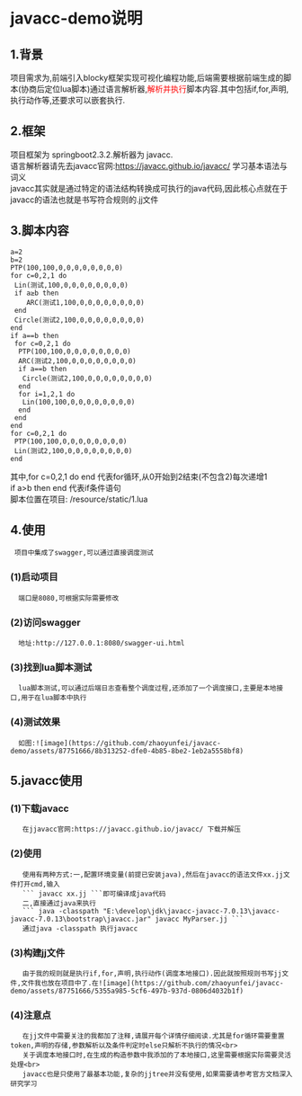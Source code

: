 # javacc-demo说明
## 1.背景
  项目需求为,前端引入blocky框架实现可视化编程功能,后端需要根据前端生成的脚本(协商后定位lua脚本)通过语言解析器,<span style="color: red;">解析并执行</span>脚本内容.其中包括if,for,声明,执行动作等,还要求可以嵌套执行.
## 2.框架
  项目框架为 springboot2.3.2.解析器为 javacc.<br>
  语言解析器请先去javacc官网:https://javacc.github.io/javacc/ 学习基本语法与词义<br>
  javacc其实就是通过特定的语法结构转换成可执行的java代码,因此核心点就在于javacc的语法也就是书写符合规则的.jj文件
## 3.脚本内容
```
a=2
b=2
PTP(100,100,0,0,0,0,0,0,0,0)
for c=0,2,1 do
 Lin(测试,100,0,0,0,0,0,0,0,0)
 if a≥b then
    ARC(测试1,100,0,0,0,0,0,0,0,0)
 end
 Circle(测试2,100,0,0,0,0,0,0,0,0)
end
if a==b then
 for c=0,2,1 do
  PTP(100,100,0,0,0,0,0,0,0,0)
  ARC(测试2,100,0,0,0,0,0,0,0,0)
  if a==b then
   Circle(测试2,100,0,0,0,0,0,0,0,0)
  end
  for i=1,2,1 do
   Lin(100,100,0,0,0,0,0,0,0,0)
  end
 end
end
for c=0,2,1 do
 PTP(100,100,0,0,0,0,0,0,0,0)
 Lin(测试2,100,0,0,0,0,0,0,0,0)
end
```
其中,for c=0,2,1 do end 代表for循环,从0开始到2结束(不包含2)每次递增1 <br>
if a>b then end 代表if条件语句<br>
脚本位置在项目: /resource/static/1.lua
## 4.使用
     项目中集成了swagger,可以通过直接调度测试
### (1)启动项目
      端口是8080,可根据实际需要修改
### (2)访问swagger
      地址:http://127.0.0.1:8080/swagger-ui.html
### (3)找到lua脚本测试
      lua脚本测试,可以通过后端日志查看整个调度过程,还添加了一个调度接口,主要是本地接口,用于在lua脚本中执行
### (4)测试效果
      如图:![image](https://github.com/zhaoyunfei/javacc-demo/assets/87751666/8b313252-dfe0-4b85-8be2-1eb2a5558bf8)

## 5.javacc使用
### (1)下载javacc
       在jjavacc官网:https://javacc.github.io/javacc/ 下载并解压
### (2)使用
       使用有两种方式:一,配置环境变量(前提已安装java),然后在javacc的语法文件xx.jj文件打开cmd,输入
       ``` javacc xx.jj ```即可编译成java代码
       二,直接通过java来执行
       ``` java -classpath "E:\develop\jdk\javacc-javacc-7.0.13\javacc-javacc-7.0.13\bootstrap\javacc.jar" javacc MyParser.jj ```
       通过java -classpath 执行javacc
### (3)构建jj文件
       由于我的规则就是执行if,for,声明,执行动作(调度本地接口).因此就按照规则书写jj文件,文件我也放在项目中了.在![image](https://github.com/zhaoyunfei/javacc-demo/assets/87751666/5355a985-5cf6-497b-937d-0806d4032b1f)

### (4)注意点
       在jj文件中需要关注的我都加了注释,请展开每个详情仔细阅读.尤其是for循环需要重置token,声明的存储,参数解析以及条件判定时else只解析不执行的情况<br>
       关于调度本地接口时,在生成的构造参数中我添加的了本地接口,这里需要根据实际需要灵活处理<br>
       javacc也是只使用了最基本功能,复杂的jjtree并没有使用,如果需要请参考官方文档深入研究学习
       



